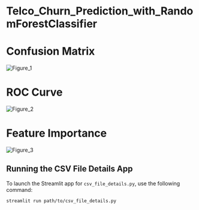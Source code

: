 # Telco_Churn_Prediction_with_RandomForestClassifier

# Confusion Matrix
![Figure_1](https://github.com/user-attachments/assets/49fcac9b-f22a-466c-bdc8-d298efe15877)

# ROC Curve
![Figure_2](https://github.com/user-attachments/assets/90cb5d10-ad78-4387-824f-ca1718cd0051)

# Feature Importance
![Figure_3](https://github.com/user-attachments/assets/16e34c77-d131-4642-9895-71a59637b3dd)

## Running the CSV File Details App

To launch the Streamlit app for `csv_file_details.py`, use the following command:

```bash
streamlit run path/to/csv_file_details.py

